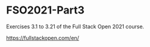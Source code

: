 # FSO2021-Part3

Exercises 3.1 to 3.21 of the Full Stack Open 2021 course. 

https://fullstackopen.com/en/

